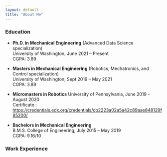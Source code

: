 ```yaml
---
layout: default
title: "About Me"
---
```




### Education

- **Ph.D. in Mechanical Engineering** (Advanced Data Science specialization)  
  University of Washington, June 2021 – Present  
  CGPA: 3.89

- **Masters in Mechanical Engineering** (Robotics, Mechatronics, and Control specialization)  
  University of Washington, Sept 2019 – May 2021  
  CGPA: 3.89

- **Micromasters in Robotics**
  University of Pennsylvania, June 2019 – August 2020  
  Certificate : https://credentials.edx.org/credentials/cb2223a02a5a42c89aae848129f85200/

- **Bachelors in Mechanical Engineering**  
  B.M.S. College of Engineering, July 2015 – May 2019  
  CGPA: 9.16/10

### Work Experience